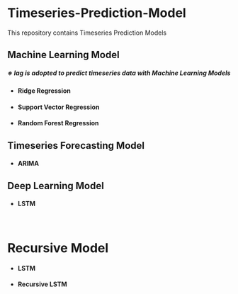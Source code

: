 # Timeseries-Prediction-Model
This repository contains Timeseries Prediction Models

<h2> Machine Learning Model </h2>

<h5>※ <b>lag</b> is adopted to predict timeseries data with Machine Learning Models</h5>

  - <h4>Ridge Regression</h4>
  - <h4>Support Vector Regression</h4>
  - <h4>Random Forest Regression</h4>
  
<h2> Timeseries Forecasting Model </h2>

  - <h4>ARIMA</h4>


<h2> Deep Learning Model </h2>

  - <h4>LSTM</h4>
  
&nbsp;

# Recursive Model

  - <h4>LSTM</h4>

  - <h4>Recursive LSTM</h4>
  

